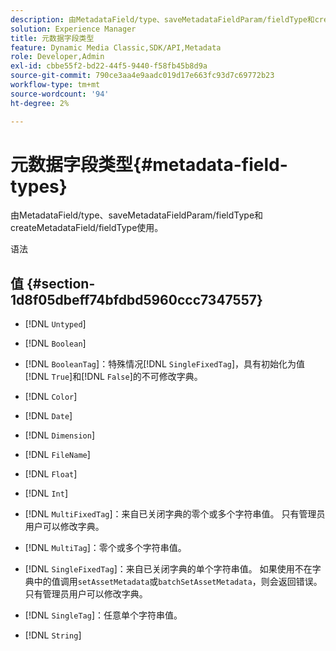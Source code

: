 ```yaml
---
description: 由MetadataField/type、saveMetadataFieldParam/fieldType和createMetadataField/fieldType使用。
solution: Experience Manager
title: 元数据字段类型
feature: Dynamic Media Classic,SDK/API,Metadata
role: Developer,Admin
exl-id: cbbe55f2-bd22-44f5-9440-f58fb45b8d9a
source-git-commit: 790ce3aa4e9aadc019d17e663fc93d7c69772b23
workflow-type: tm+mt
source-wordcount: '94'
ht-degree: 2%

---
```


# 元数据字段类型{#metadata-field-types}

由MetadataField/type、saveMetadataFieldParam/fieldType和createMetadataField/fieldType使用。

语法

## 值 {#section-1d8f05dbeff74bfdbd5960ccc7347557}

* [!DNL `Untyped`]
* [!DNL `Boolean`]
* [!DNL `BooleanTag`]：特殊情况[!DNL `SingleFixedTag`]，具有初始化为值[!DNL `True`]和[!DNL `False`]的不可修改字典。

* [!DNL `Color`]
* [!DNL `Date`]
* [!DNL `Dimension`]
* [!DNL `FileName`]
* [!DNL `Float`]
* [!DNL `Int`]
* [!DNL `MultiFixedTag`]：来自已关闭字典的零个或多个字符串值。 只有管理员用户可以修改字典。
* [!DNL `MultiTag`]：零个或多个字符串值。
* [!DNL `SingleFixedTag`]：来自已关闭字典的单个字符串值。 如果使用不在字典中的值调用`setAssetMetadata`或`batchSetAssetMetadata`，则会返回错误。 只有管理员用户可以修改字典。

* [!DNL `SingleTag`]：任意单个字符串值。
* [!DNL `String`]
